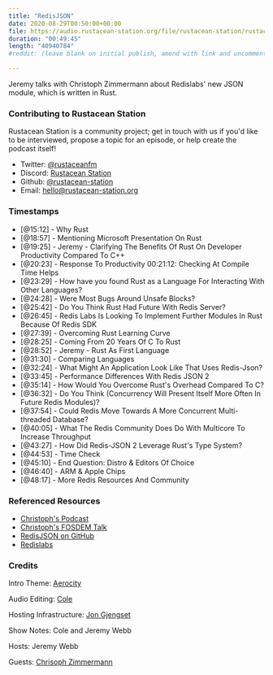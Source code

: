 ```yaml
---
title: "RedisJSON" 
date: 2020-08-29T00:50:00+00:00
file: https://audio.rustacean-station.org/file/rustacean-station/rustacean-station-e029-redisjson.mp3
duration: "00:49:45"
length: "40940784"
#reddit: (leave blank on initial publish, amend with link and uncomment this line after Reddit thread has been posted)

---
```


Jeremy talks with Christoph Zimmermann about Redislabs' new JSON module, which is written in Rust.

### Contributing to Rustacean Station

Rustacean Station is a community project; get in touch with us if you'd like to be interviewed, propose a topic for an episode, or help create the podcast itself!

 - Twitter: [@rustaceanfm](https://twitter.com/rustaceanfm)
 - Discord: [Rustacean Station](https://discord.gg/cHc3Gyc)
 - Github: [@rustacean-station](https://github.com/rustacean-station/)
 - Email: [hello@rustacean-station.org](mailto:hello@rustacean-station.org)

### Timestamps 

- [@15:12] - Why Rust
- [@18:57] - Mentioning Microsoft Presentation On Rust
- [@19:25] - Jeremy - Clarifying The Benefits Of Rust On Developer Productivity Compared To C++
- [@20:23] - Response To Productivity 00:21:12: Checking At Compile Time Helps
- [@23:29] - How have you found Rust as a Language For Interacting With Other Languages?
- [@24:28] - Were Most Bugs Around Unsafe Blocks?
- [@25:42] - Do You Think Rust Had Future With Redis Server?
- [@26:45] - Redis Labs Is Looking To Implement Further Modules In Rust Because Of Redis SDK
- [@27:39] - Overcoming Rust Learning Curve
- [@28:25] - Coming From 20 Years Of C To Rust
- [@28:52] - Jeremy - Rust As First Language
- [@31:30] - Comparing Languages
- [@32:24] - What Might An Application Look Like That Uses Redis-Json?
- [@33:45] - Performance Differences With Redis JSON 2
- [@35:14] - How Would You Overcome Rust's Overhead Compared To C?
- [@36:32] - Do You Think (Concurrency Will Present Itself More Often In Future Redis Modules)?
- [@37:54] - Could Redis Move Towards A More Concurrent Multi-threaded Database?
- [@40:05] - What The Redis Community Does Do With Multicore To Increase Throughput
- [@43:27] - How Did Redis-JSON 2 Leverage Rust's Type System?
- [@44:53] - Time Check
- [@45:10] - End Question: Distro & Editors Of Choice
- [@46:40] - ARM & Apple Chips
- [@48:17] - More Redis Resources And Community

### Referenced Resources

- [Christoph's Podcast](https://linuxinlaws.eu/)
- [Christoph's FOSDEM Talk](https://ftp.osuosl.org/pub/fosdem/2020/K.3.401/rust_redisjson.webm)
- [RedisJSON on GitHub](https://github.com/RedisJSON/RedisJSON2)
- [Redislabs](https://university.redislabs.com/)

### Credits

Intro Theme: [Aerocity](https://twitter.com/AerocityMusic)

Audio Editing: [Cole](https://twitch.tv/refactorordie)

Hosting Infrastructure: [Jon Gjengset](https://twitter.com/jonhoo/)

Show Notes: Cole and Jeremy Webb 

Hosts: Jeremy Webb 

Guests: [Chrisoph Zimmermann](https://twitter.com/7immermann/)
